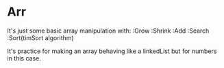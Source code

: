 # Arr

It's just some basic array manipulation with:
:Grow
:Shrink
:Add
:Search
:Sort(timSort algorithm)

It's practice for making an array behaving like
a linkedList<T> but for numbers in this case.
